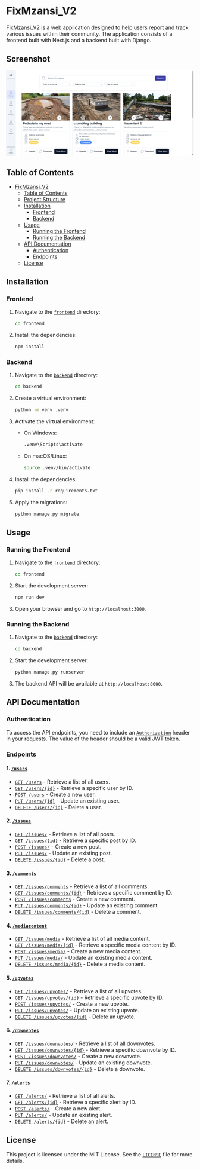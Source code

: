 # FixMzansi_V2

FixMzansi_V2 is a web application designed to help users report and track various issues within their community. The application consists of a frontend built with Next.js and a backend built with Django.

## Screenshot
![FixMzansi Screenshot](./FixMzansi.png)

## Table of Contents

- [FixMzansi_V2](#fixmzansi_v2)
  - [Table of Contents](#table-of-contents)
  - [Project Structure](#project-structure)
  - [Installation](#installation)
    - [Frontend](#frontend)
    - [Backend](#backend)
  - [Usage](#usage)
    - [Running the Frontend](#running-the-frontend)
    - [Running the Backend](#running-the-backend)
  - [API Documentation](#api-documentation)
    - [Authentication](#authentication)
    - [Endpoints](#endpoints)
  - [License](#license)


## Installation

### Frontend

1. Navigate to the [`frontend`](command: "/frontend") directory:
    ```sh
    cd frontend
    ```

2. Install the dependencies:
    ```sh
    npm install
    ```

### Backend

1. Navigate to the [`backend`]("/backend") directory:
    ```sh
    cd backend
    ```

2. Create a virtual environment:
    ```sh
    python -m venv .venv
    ```

3. Activate the virtual environment:
    - On Windows:
        ```sh
        .venv\Scripts\activate
        ```
    - On macOS/Linux:
        ```sh
        source .venv/bin/activate
        ```

4. Install the dependencies:
    ```sh
    pip install -r requirements.txt
    ```

5. Apply the migrations:
    ```sh
    python manage.py migrate
    ```

## Usage

### Running the Frontend

1. Navigate to the [`frontend`]() directory:
    ```sh
    cd frontend
    ```

2. Start the development server:
    ```sh
    npm run dev
    ```

3. Open your browser and go to `http://localhost:3000`.

### Running the Backend

1. Navigate to the [`backend`]() directory:
    ```sh
    cd backend
    ```

2. Start the development server:
    ```sh
    python manage.py runserver
    ```

3. The backend API will be available at `http://localhost:8000`.

## API Documentation

### Authentication

To access the API endpoints, you need to include an [`Authorization`]() header in your requests. The value of the header should be a valid JWT token.

### Endpoints

#### 1. [`/users`]()

- [`GET /users`]() - Retrieve a list of all users.
- [`GET /users/{id}`]() - Retrieve a specific user by ID.
- [`POST /users`]() - Create a new user.
- [`PUT /users/{id}`]() - Update an existing user.
- [`DELETE /users/{id}`]() - Delete a user.

#### 2. [`/issues`]()

- [`GET /issues/`]() - Retrieve a list of all posts.
- [`GET /issues/{id}`]() - Retrieve a specific post by ID.
- [`POST /issues/`]() - Create a new post.
- [`PUT /issues/`]() - Update an existing post.
- [`DELETE /issues/{id}`]() - Delete a post.

#### 3. [`/comments`]()

- [`GET /issues/comments`]() - Retrieve a list of all comments.
- [`GET /issues/comments/{id}`]() - Retrieve a specific comment by ID.
- [`POST /issues/comments`]() - Create a new comment.
- [`PUT /issues/comments/{id}`]() - Update an existing comment.
- [`DELETE /issues/comments/{id}`]() - Delete a comment.

#### 4. [`/mediacontent`]()

- [`GET /issues/media`]() - Retrieve a list of all media content.
- [`GET /issues/media/{id}`]() - Retrieve a specific media content by ID.
- [`POST /issues/media/`]() - Create a new media content.
- [`PUT /issues/media/`]() - Update an existing media content.
- [`DELETE /issues/media/{id}`]() - Delete a media content.

#### 5. [`/upvotes`]()

- [`GET /issues/upvotes/`]() - Retrieve a list of all upvotes.
- [`GET /issues/upvotes/{id}`]() - Retrieve a specific upvote by ID.
- [`POST /issues/upvotes/`]() - Create a new upvote.
- [`PUT /issues/upvotes/`]() - Update an existing upvote.
- [`DELETE /issues/upvotes/{id}`]() - Delete an upvote.

#### 6. [`/downvotes`]()

- [`GET /issues/downvotes/`]() - Retrieve a list of all downvotes.
- [`GET /issues/downvotes/{id}`]() - Retrieve a specific downvote by ID.
- [`POST /issues/downvotes/`]() - Create a new downvote.
- [`PUT /issues/downvotes/`]() - Update an existing downvote.
- [`DELETE /issues/downvotes/{id}`]() - Delete a downvote.

#### 7. [`/alerts`]()

- [`GET /alerts/`]() - Retrieve a list of all alerts.
- [`GET /alerts/{id}`]() - Retrieve a specific alert by ID.
- [`POST /alerts/`]() - Create a new alert.
- [`PUT /alerts/`]() - Update an existing alert.
- [`DELETE /alerts/{id}`]() - Delete an alert.

## License

This project is licensed under the MIT License. See the [`LICENSE`]("/LICENSE") file for more details.
